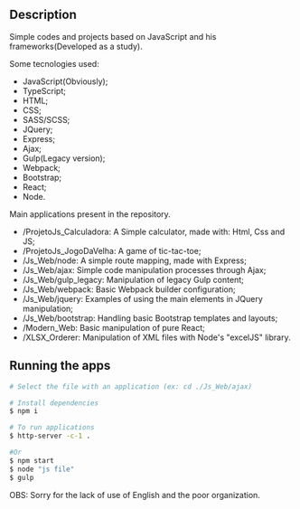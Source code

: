 ## Description

Simple codes and projects based on JavaScript and his frameworks(Developed as a study).

Some tecnologies used:

* JavaScript(Obviously);
* TypeScript;
* HTML;
* CSS;
* SASS/SCSS;
* JQuery;
* Express;
* Ajax;
* Gulp(Legacy version);
* Webpack;
* Bootstrap;
* React;
* Node.

Main applications present in the repository.

* /ProjetoJs_Calculadora: A Simple calculator, made with: Html, Css and JS;
* /ProjetoJs_JogoDaVelha: A game of tic-tac-toe;
* /Js_Web/node: A simple route mapping, made with Express;
* /Js_Web/ajax: Simple code manipulation processes through Ajax;
* /Js_Web/gulp_legacy: Manipulation of legacy Gulp content;
* /Js_Web/webpack: Basic Webpack builder configuration;
* /Js_Web/jquery: Examples of using the main elements in JQuery manipulation;
* /Js_Web/bootstrap: Handling basic Bootstrap templates and layouts;
* /Modern_Web: Basic manipulation of pure React;
* /XLSX_Orderer: Manipulation of XML files with Node's "excelJS" library.

## Running the apps

```bash
# Select the file with an application (ex: cd ./Js_Web/ajax)

# Install dependencies
$ npm i

# To run applications
$ http-server -c-1 .

#Or
$ npm start
$ node "js file"
$ gulp
```

OBS: Sorry for the lack of use of English and the poor organization.
